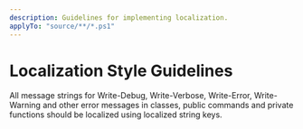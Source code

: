 ```yaml
---
description: Guidelines for implementing localization.
applyTo: "source/**/*.ps1"
---
```


# Localization Style Guidelines

All message strings for Write-Debug, Write-Verbose, Write-Error, Write-Warning
and other error messages in classes, public commands and private functions should
be localized using localized string keys.
